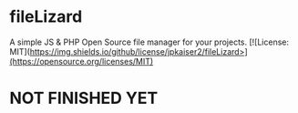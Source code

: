 # fileLizard
A simple JS & PHP Open Source file manager for your projects.
[![License: MIT](https://img.shields.io/github/license/jpkaiser2/fileLizard>](https://opensource.org/licenses/MIT)




<h1>NOT FINISHED YET</h1>
